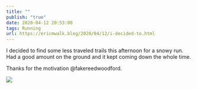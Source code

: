 ```yaml
---
title: ""
publish: "true"
date: 2020-04-12 20:53:00
tags: Running
url: https://ericmwalk.blog/2020/04/12/i-decided-to.html
---
```


I decided to find some less traveled trails this afternoon for a snowy run. Had a good amount on the ground and it kept coming down the whole time.

Thanks for the motivation @fakereedwoodford.

![](https://ericmwalk.blog/uploads/2022/186580018d.jpg)